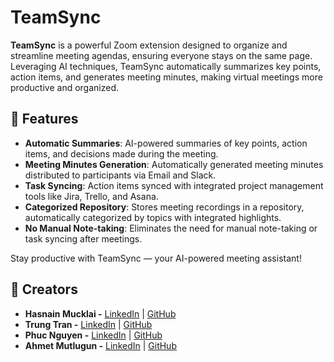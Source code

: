 # TeamSync

**TeamSync** is a powerful Zoom extension designed to organize and streamline meeting agendas, ensuring everyone stays on the same page. Leveraging AI techniques, TeamSync automatically summarizes key points, action items, and generates meeting minutes, making virtual meetings more productive and organized.

## 🚀 Features

- **Automatic Summaries**: AI-powered summaries of key points, action items, and decisions made during the meeting.
- **Meeting Minutes Generation**: Automatically generated meeting minutes distributed to participants via Email and Slack.
- **Task Syncing**: Action items synced with integrated project management tools like Jira, Trello, and Asana.
- **Categorized Repository**: Stores meeting recordings in a repository, automatically categorized by topics with integrated highlights.
- **No Manual Note-taking**: Eliminates the need for manual note-taking or task syncing after meetings.

Stay productive with TeamSync — your AI-powered meeting assistant!

## 👥 Creators

- **Hasnain Mucklai -**  [LinkedIn](https://www.linkedin.com/in/hasnainmucklai) | [GitHub](https://github.com/Hasnain7861)
- **Trung Tran -**  [LinkedIn](https://www.linkedin.com/in/trung-tran1234) | [GitHub](https://github.com/trungtran1234)
- **Phuc Nguyen -**  [LinkedIn](https://www.linkedin.com/in/phuc-ngoc-tan-nguyen) | [GitHub](https://github.com/food0903)
- **Ahmet Mutlugun -**  [LinkedIn](https://www.linkedin.com/in/ahmet-mutlugun) | [GitHub](https://github.com/othercreator)
